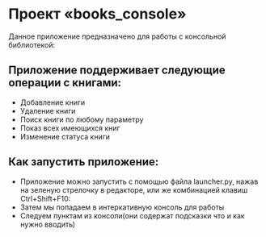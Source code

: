 # Проект «books_console»

Данное приложение предназначено для работы с консольной библиотекой:

## Приложение поддерживает следующие операции с книгами:

- Добавление книги
- Удаление книги
- Поиск книги по любому параметру
- Показ всех имеющихся книг
- Изменение статуса книги

## Как запустить приложение:

- Приложение можно запустить с помощью файла launcher.py, нажав на зеленую стрелочку в редакторе, или же комбинацией клавиш Ctrl+Shift+F10:
- Затем мы попадаем в интеркативную консоль для работы
- Следуем пунктам из консоли(они содержат подсказки что и как нужно вводить)

